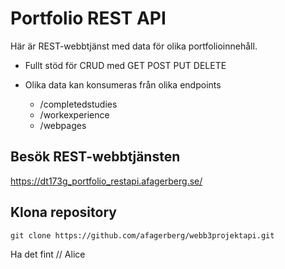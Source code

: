 # Portfolio REST API

Här är REST-webbtjänst med data för olika portfolioinnehåll.

* Fullt stöd för CRUD med GET POST PUT DELETE
* Olika data kan konsumeras från olika endpoints

    - /completedstudies
    - /workexperience
    - /webpages

## Besök REST-webbtjänsten
https://dt173g_portfolio_restapi.afagerberg.se/

## Klona repository
`git clone https://github.com/afagerberg/webb3projektapi.git` 

Ha det fint
// Alice